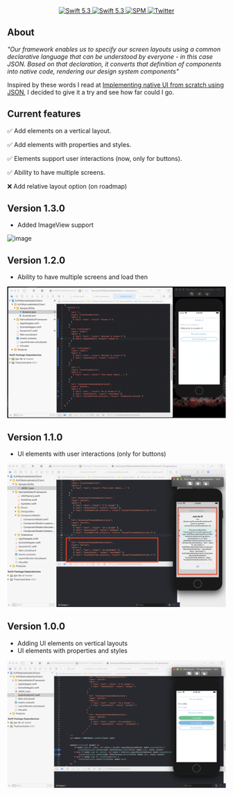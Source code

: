 <p align="center">
   <a href="https://developer.apple.com/swift/">
      <img src="https://img.shields.io/badge/Swift-5.3-orange.svg?style=flat" alt="Swift 5.3">
   </a>
    <a href="https://developer.apple.com/swift/">
      <img src="https://img.shields.io/badge/Xcode-12.0.1-blue.svg" alt="Swift 5.3">
   </a>
   <a href="https://github.com/apple/swift-package-manager">
      <img src="https://img.shields.io/badge/Swift%20Package%20Manager-compatible-brightgreen.svg" alt="SPM">
   </a>
   <a href="https://twitter.com/ricardo_psantos/">
      <img src="https://img.shields.io/badge/Twitter-@ricardo_psantos-blue.svg?style=flat" alt="Twitter">
   </a>
</p>

## About

_"Our framework enables us to specify our screen layouts using a common declarative language that can be understood by everyone - in this case JSON. Based on that declaration, it converts that definition of components into native code, rendering our design system components"_ 

Inspired by these words I read at [Implementing native UI from scratch using JSON](https://www.farfetchtechblog.com/en/blog/post/implementing-native-ui-from-scratch-using-json/), I decided to give it a try and see how far could I go. 

## Current features

✅ Add elements on a vertical layout.

✅ Add elements with properties and styles.

✅ Elements support user interactions (now, only for buttons).

✅ Ability to have multiple screens.

❌ Add relative layout option (on roadmap)

## Version 1.3.0

* Added ImageView support

![image](Images/version1.3.0.gif)

## Version 1.2.0

* Ability to have multiple screens and load then

![image](Images/version1.2.0.gif)

## Version 1.1.0

* UI elements with user interactions  (only for buttons)

![image](Images/version1.1.0.png)

## Version 1.0.0

* Adding UI elements on vertical layouts
* UI elements with properties and styles

![image](Images/version1.0.0.png)


